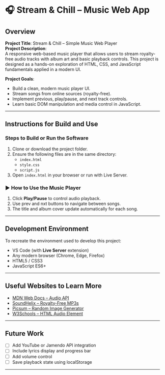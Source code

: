 # 🎧 Stream & Chill – Music Web App

## Overview

**Project Title**: Stream & Chill – Simple Music Web Player  
**Project Description**:  
A responsive web-based music player that allows users to stream royalty-free audio tracks with album art and basic playback controls. This project is designed as a hands-on exploration of HTML, CSS, and JavaScript fundamentals applied in a modern UI.

**Project Goals**:
- Build a clean, modern music player UI.
- Stream songs from online sources (royalty-free).
- Implement previous, play/pause, and next track controls.
- Learn basic DOM manipulation and media control in JavaScript.

---

## Instructions for Build and Use

###  Steps to Build or Run the Software
1. Clone or download the project folder.
2. Ensure the following files are in the same directory:
   - `index.html`
   - `style.css`
   - `script.js`
3. Open `index.html` in your browser or run with Live Server.

### ▶ How to Use the Music Player
1. Click **Play/Pause** to control audio playback.
2. Use prev and nxt buttons to navigate between songs.
3. The title and album cover update automatically for each song.

---

## Development Environment

To recreate the environment used to develop this project:

- VS Code (with **Live Server** extension)
- Any modern browser (Chrome, Edge, Firefox)
- HTML5 / CSS3
- JavaScript ES6+

---

## Useful Websites to Learn More

- [MDN Web Docs – Audio API](https://developer.mozilla.org/en-US/docs/Web/HTML/Element/audio)
- [SoundHelix – Royalty-Free MP3s](https://www.soundhelix.com/)
- [Picsum – Random Image Generator](https://picsum.photos/)
- [W3Schools – HTML Audio Element](https://www.w3schools.com/tags/tag_audio.asp)

---

## Future Work

- [ ] Add YouTube or Jamendo API integration
- [ ] Include lyrics display and progress bar
- [ ] Add volume control
- [ ] Save playback state using localStorage

---


